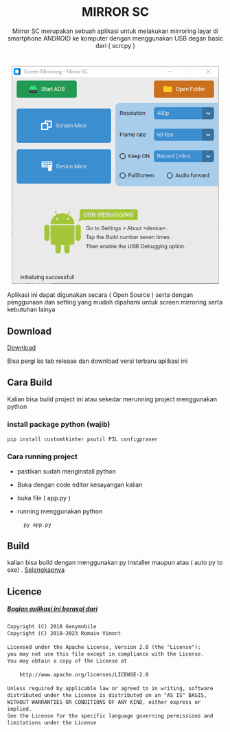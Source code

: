 # <center>MIRROR SC</center>

<center> Mirror SC merupakan sebuah aplikasi untuk melakukan mirroring layar di smartphone ANDROID ke komputer dengan menggunakan USB degan basic dari ( scrcpy )</center> 


# 
<p align="center">
  <img src="https://raw.githubusercontent.com/yohanesokta/Mirror-SC/master/Capture.PNG"/>
</p>

Aplikasi ini dapat digunakan secara ( Open Source ) serta dengan penggunaan dan setting yang mudah dipahami untuk screen mirroring serta kebutuhan lainya


## Download
[Download](https://github.com/yohanesokta/Mirror-SC/releases)

Bisa pergi ke tab release dan download versi terbaru aplikasi ini

## Cara Build

Kalian bisa build project ini atau sekedar merunning project menggunakan python

### install package python (wajib)

	pip install customtkinter psutil PIL configpraser

### Cara running project
- pastikan sudah menginstall python
- Buka dengan code editor kesayangan kalian
- buka file ( app.py )
- running menggunakan python

		py app.py

## Build

kalian bisa build dengan menggunakan py installer maupun atau ( auto py to exe) . [Selengkapnya](https://github.com/TomSchimansky/CustomTkinter/wiki/Packaging)

## Licence
##### [Bagian aplikasi ini berasal dari](https://github.com/Genymobile/scrcpy) 

    Copyright (C) 2018 Genymobile
    Copyright (C) 2018-2023 Romain Vimont

    Licensed under the Apache License, Version 2.0 (the "License");
    you may not use this file except in compliance with the License.
    You may obtain a copy of the License at

        http://www.apache.org/licenses/LICENSE-2.0

    Unless required by applicable law or agreed to in writing, software
    distributed under the License is distributed on an "AS IS" BASIS,
    WITHOUT WARRANTIES OR CONDITIONS OF ANY KIND, either express or implied.
    See the License for the specific language governing permissions and
    limitations under the License
